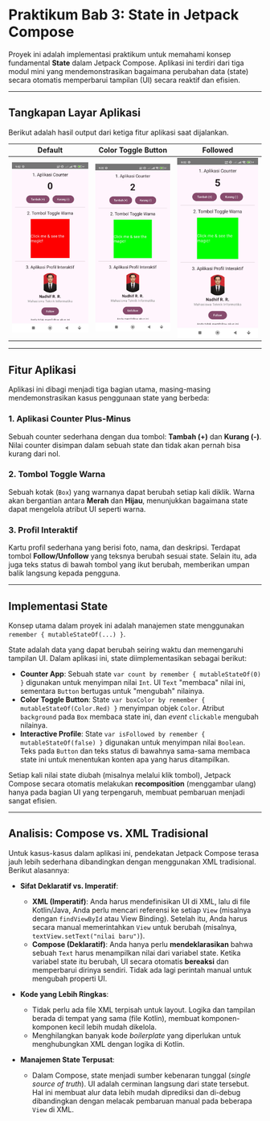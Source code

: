 # Praktikum Bab 3: State in Jetpack Compose

Proyek ini adalah implementasi praktikum untuk memahami konsep fundamental **State** dalam Jetpack Compose. Aplikasi ini terdiri dari tiga modul mini yang mendemonstrasikan bagaimana perubahan data (state) secara otomatis memperbarui tampilan (UI) secara reaktif dan efisien.

---

## Tangkapan Layar Aplikasi

Berikut adalah hasil output dari ketiga fitur aplikasi saat dijalankan.

| Default | Color Toggle Button | Followed |
| :---: | :---: | :---: |
| ![Default](1.jpg) | ![Color Toggle Button](2.jpg) | ![Followed](3.jpg) |

---

## Fitur Aplikasi

Aplikasi ini dibagi menjadi tiga bagian utama, masing-masing mendemonstrasikan kasus penggunaan state yang berbeda:

### 1. Aplikasi Counter Plus-Minus
Sebuah counter sederhana dengan dua tombol: **Tambah (+)** dan **Kurang (-)**. Nilai counter disimpan dalam sebuah state dan tidak akan pernah bisa kurang dari nol.

### 2. Tombol Toggle Warna
Sebuah kotak (`Box`) yang warnanya dapat berubah setiap kali diklik. Warna akan bergantian antara **Merah** dan **Hijau**, menunjukkan bagaimana state dapat mengelola atribut UI seperti warna.

### 3. Profil Interaktif
Kartu profil sederhana yang berisi foto, nama, dan deskripsi. Terdapat tombol **Follow/Unfollow** yang teksnya berubah sesuai state. Selain itu, ada juga teks status di bawah tombol yang ikut berubah, memberikan umpan balik langsung kepada pengguna.

---

## Implementasi State

Konsep utama dalam proyek ini adalah manajemen state menggunakan `remember { mutableStateOf(...) }`.

State adalah data yang dapat berubah seiring waktu dan memengaruhi tampilan UI. Dalam aplikasi ini, state diimplementasikan sebagai berikut:

* **Counter App**: Sebuah state `var count by remember { mutableStateOf(0) }` digunakan untuk menyimpan nilai `Int`. UI `Text` "membaca" nilai ini, sementara `Button` bertugas untuk "mengubah" nilainya.
* **Color Toggle Button**: State `var boxColor by remember { mutableStateOf(Color.Red) }` menyimpan objek `Color`. Atribut `background` pada `Box` membaca state ini, dan *event* `clickable` mengubah nilainya.
* **Interactive Profile**: State `var isFollowed by remember { mutableStateOf(false) }` digunakan untuk menyimpan nilai `Boolean`. Teks pada `Button` dan teks status di bawahnya sama-sama membaca state ini untuk menentukan konten apa yang harus ditampilkan.

Setiap kali nilai state diubah (misalnya melalui klik tombol), Jetpack Compose secara otomatis melakukan **recomposition** (menggambar ulang) hanya pada bagian UI yang terpengaruh, membuat pembaruan menjadi sangat efisien.

---

## Analisis: Compose vs. XML Tradisional

Untuk kasus-kasus dalam aplikasi ini, pendekatan Jetpack Compose terasa jauh lebih sederhana dibandingkan dengan menggunakan XML tradisional. Berikut alasannya:

* **Sifat Deklaratif vs. Imperatif**:
    * **XML (Imperatif)**: Anda harus mendefinisikan UI di XML, lalu di file Kotlin/Java, Anda perlu mencari referensi ke setiap `View` (misalnya dengan `findViewById` atau View Binding). Setelah itu, Anda harus secara manual memerintahkan `View` untuk berubah (misalnya, `textView.setText("nilai baru")`).
    * **Compose (Deklaratif)**: Anda hanya perlu **mendeklarasikan** bahwa sebuah `Text` harus menampilkan nilai dari variabel state. Ketika variabel state itu berubah, UI secara otomatis **bereaksi** dan memperbarui dirinya sendiri. Tidak ada lagi perintah manual untuk mengubah properti UI.

* **Kode yang Lebih Ringkas**:
    * Tidak perlu ada file XML terpisah untuk layout. Logika dan tampilan berada di tempat yang sama (file Kotlin), membuat komponen-komponen kecil lebih mudah dikelola.
    * Menghilangkan banyak kode *boilerplate* yang diperlukan untuk menghubungkan XML dengan logika di Kotlin.

* **Manajemen State Terpusat**:
    * Dalam Compose, state menjadi sumber kebenaran tunggal (*single source of truth*). UI adalah cerminan langsung dari state tersebut. Hal ini membuat alur data lebih mudah diprediksi dan di-debug dibandingkan dengan melacak pembaruan manual pada beberapa `View` di XML.

